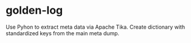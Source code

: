 # golden-log

Use Pyhon to extract meta data via Apache Tika.
Create dictionary with standardized keys from the main meta dump. 
